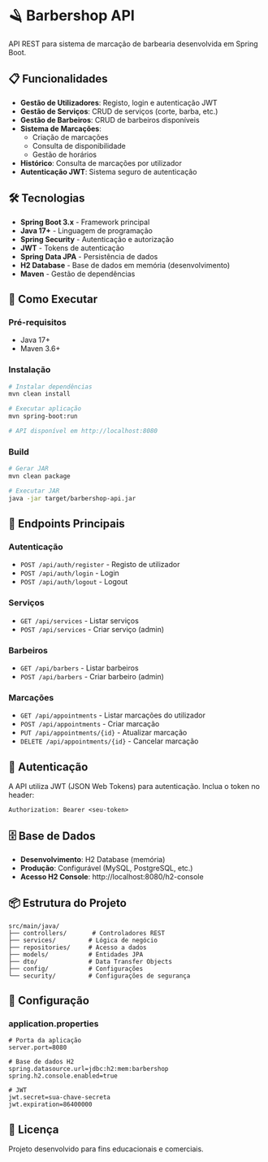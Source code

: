 # 🪒 Barbershop API

API REST para sistema de marcação de barbearia desenvolvida em Spring Boot.

## 📋 Funcionalidades

- **Gestão de Utilizadores**: Registo, login e autenticação JWT
- **Gestão de Serviços**: CRUD de serviços (corte, barba, etc.)
- **Gestão de Barbeiros**: CRUD de barbeiros disponíveis
- **Sistema de Marcações**: 
  - Criação de marcações
  - Consulta de disponibilidade
  - Gestão de horários
- **Histórico**: Consulta de marcações por utilizador
- **Autenticação JWT**: Sistema seguro de autenticação

## 🛠️ Tecnologias

- **Spring Boot 3.x** - Framework principal
- **Java 17+** - Linguagem de programação
- **Spring Security** - Autenticação e autorização
- **JWT** - Tokens de autenticação
- **Spring Data JPA** - Persistência de dados
- **H2 Database** - Base de dados em memória (desenvolvimento)
- **Maven** - Gestão de dependências

## 🚀 Como Executar

### Pré-requisitos
- Java 17+
- Maven 3.6+

### Instalação
```bash
# Instalar dependências
mvn clean install

# Executar aplicação
mvn spring-boot:run

# API disponível em http://localhost:8080
```

### Build
```bash
# Gerar JAR
mvn clean package

# Executar JAR
java -jar target/barbershop-api.jar
```

## 📡 Endpoints Principais

### Autenticação
- `POST /api/auth/register` - Registo de utilizador
- `POST /api/auth/login` - Login
- `POST /api/auth/logout` - Logout

### Serviços
- `GET /api/services` - Listar serviços
- `POST /api/services` - Criar serviço (admin)

### Barbeiros
- `GET /api/barbers` - Listar barbeiros
- `POST /api/barbers` - Criar barbeiro (admin)

### Marcações
- `GET /api/appointments` - Listar marcações do utilizador
- `POST /api/appointments` - Criar marcação
- `PUT /api/appointments/{id}` - Atualizar marcação
- `DELETE /api/appointments/{id}` - Cancelar marcação

## 🔐 Autenticação

A API utiliza JWT (JSON Web Tokens) para autenticação. Inclua o token no header:
```
Authorization: Bearer <seu-token>
```

## 🗄️ Base de Dados

- **Desenvolvimento**: H2 Database (memória)
- **Produção**: Configurável (MySQL, PostgreSQL, etc.)
- **Acesso H2 Console**: http://localhost:8080/h2-console

## 📦 Estrutura do Projeto

```
src/main/java/
├── controllers/       # Controladores REST
├── services/         # Lógica de negócio
├── repositories/     # Acesso a dados
├── models/           # Entidades JPA
├── dto/              # Data Transfer Objects
├── config/           # Configurações
└── security/         # Configurações de segurança
```

## 🔧 Configuração

### application.properties
```properties
# Porta da aplicação
server.port=8080

# Base de dados H2
spring.datasource.url=jdbc:h2:mem:barbershop
spring.h2.console.enabled=true

# JWT
jwt.secret=sua-chave-secreta
jwt.expiration=86400000
```

## 📄 Licença

Projeto desenvolvido para fins educacionais e comerciais.